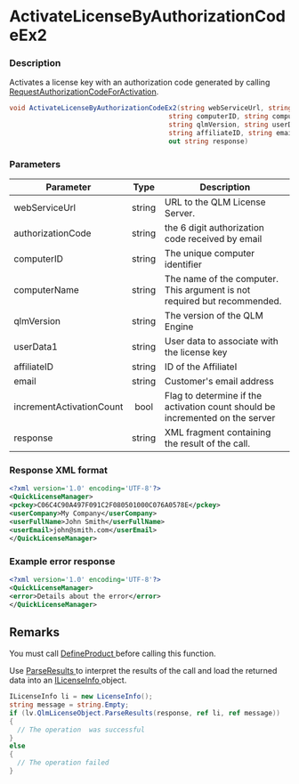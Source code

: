# ActivateLicenseByAuthorizationCodeEx2

### Description

Activates a license key with an authorization code generated by calling [RequestAuthorizationCodeForActivation](requestauthorizationcodeforactivation.md).

```csharp
void ActivateLicenseByAuthorizationCodeEx2(string webServiceUrl, string authorizationCode, 
                                        string computerID, string computerName, 
                                        string qlmVersion, string userData1, 
                                        string affiliateID, string email,bool incrementActivationCount, 
                                        out string response)
```

### Parameters

| Parameter                |  Type  | Description                                                                   |
| ------------------------ | :----: | ----------------------------------------------------------------------------- |
| webServiceUrl            | string | URL to the QLM License Server.                                                |
| authorizationCode        | string | the 6 digit authorization code received by email                              |
| computerID               | string | The unique computer identifier                                                |
| computerName             | string | The name of the computer. This argument is not required but recommended.      |
| qlmVersion               | string | The version of the QLM Engine                                                 |
| userData1                | string | User data to associate with the license key                                   |
| affiliateID              | string | ID of the AffiliateI                                                          |
| email                    | string | Customer's email address                                                      |
| incrementActivationCount |  bool  | Flag to determine if the activation count should be incremented on the server |
| response                 | string | XML fragment containing the result of the call.                               |

### Response XML format

```xml
<?xml version='1.0' encoding='UTF-8'?>
<QuickLicenseManager>
<pckey>C06C4C90A497F091C2F080501000C076A0578E</pckey>
<userCompany>My Company</userCompany>
<userFullName>John Smith</userFullName>
<userEmail>john@smith.com</userEmail>
</QuickLicenseManager>
```

### Example error response

```xml
<?xml version='1.0' encoding='UTF-8'?>
<QuickLicenseManager>
<error>Details about the error</error>
</QuickLicenseManager>
```

## Remarks

You must call [DefineProduct ](../client-side-methods/defineproduct.md)before calling this function.

Use [ParseResults ](../../iqlmcustomerinfo/methods/parseresults.md)to interpret the results of the call and load the returned data into an [ILicenseInfo ](../../ilicenseinfo/)object.

```csharp
ILicenseInfo li = new LicenseInfo();
string message = string.Empty;
if (lv.QlmLicenseObject.ParseResults(response, ref li, ref message))
{
  // The operation  was successful	
}
else
{
  // The operation failed
}
```
